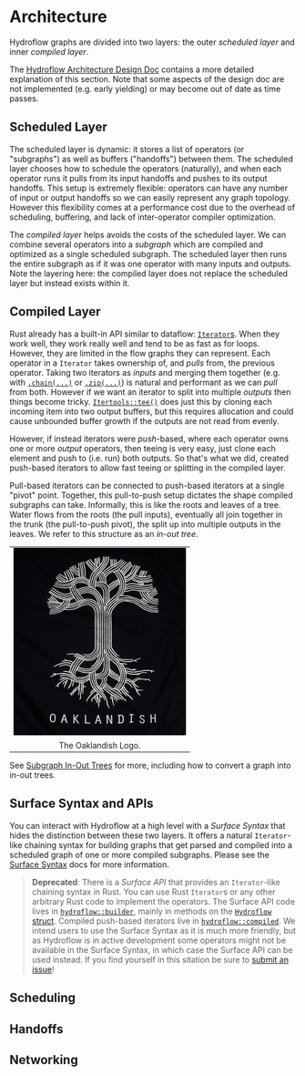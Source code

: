 # Architecture

Hydroflow graphs are divided into two layers: the outer _scheduled layer_ and
inner _compiled layer_.

The [Hydroflow Architecture Design Doc](https://hydro-project.github.io/hydroflow/design_docs/2021-10_architecture_design_doc.html)
contains a more detailed explanation of this section. Note that some aspects of
the design doc are not implemented (e.g. early yielding) or may become out of
date as time passes.

## Scheduled Layer

The scheduled layer is dynamic: it stores a list of operators (or "subgraphs")
as well as buffers ("handoffs") between them. The scheduled layer chooses how
to schedule the operators (naturally), and when each operator runs it pulls
from its input handoffs and pushes to its output handoffs. This setup is
extremely flexible: operators can have any number of input or output handoffs
so we can easily represent any graph topology. However this flexibility comes
at a performance cost due to the overhead of scheduling, buffering, and lack
of inter-operator compiler optimization.

The _compiled layer_ helps avoids the costs of the scheduled layer. We can
combine several operators into a _subgraph_ which are compiled and optimized as
a single scheduled subgraph. The scheduled layer then runs the entire subgraph
as if it was one operator with many inputs and outputs. Note the layering here:
the compiled layer does not replace the scheduled layer but instead exists
within it.

## Compiled Layer

Rust already has a built-in API similar to dataflow: [`Iterator`s](https://doc.rust-lang.org/std/iter/trait.Iterator.html).
When they work well, they work really well and tend to be as fast as for loops.
However, they are limited in the flow graphs they can represent. Each operator
in a `Iterator` takes ownership of, and _pulls_ from, the previous operator.
Taking two iterators as _inputs_ and merging them together (e.g. with
[`.chain(...)`](https://doc.rust-lang.org/std/iter/trait.Iterator.html#method.chain)
or [`.zip(...)`](https://doc.rust-lang.org/std/iter/trait.Iterator.html#method.zip))
is natural and performant as we can _pull_ from both. However if we want an
iterator to split into multiple _outputs_ then things become tricky. [`Itertools::tee()`](https://docs.rs/itertools/latest/itertools/trait.Itertools.html#method.tee)
does just this by cloning each incoming item into two output buffers, but this
requires allocation and could cause unbounded buffer growth if the outputs are
not read from evenly.

However, if instead iterators were _push_-based, where each operator owns one
or more _output_ operators, then teeing is very easy, just clone each element
and push to (i.e. run) both outputs. So that's what we did, created push-based
iterators to allow fast teeing or splitting in the compiled layer.

Pull-based iterators can be connected to push-based iterators at a single "pivot"
point. Together, this pull-to-push setup dictates the shape compiled subgraphs
can take. Informally, this is like the roots and leaves of a tree. Water flows
from the roots (the pull inputs), eventually all join together in the trunk
(the pull-to-push pivot), the split up into multiple outputs in the leaves.
We refer to this structure as an _in-out tree_.

||
| :---: |
| ![The Oaklandish Logo depicting the stylized roots, trunk, and branches of a tree.](img/oaklandish_logo.jpg) |
| The Oaklandish Logo. |

See [Subgraph In-Out Trees](./in-out_trees.md) for more, including how to
convert a graph into in-out trees.

## Surface Syntax and APIs

You can interact with Hydroflow at a high level with a _Surface Syntax_ that hides
the distinction between these two layers. It offers a natural `Iterator`-like chaining syntax for building 
graphs that get parsed and compiled into a scheduled graph of one or more compiled subgraphs. Please see the [Surface Syntax](./surface_syntax.md) docs for more information.

> **Deprecated**:  There is a _Surface API_ that provides an `Iterator`-like chaining syntax in Rust. You can use Rust `Iterator`s
or any other arbitrary Rust code to implement the operators. The Surface API code lives in [`hydroflow::builder`](https://hydro-project.github.io/hydroflow/doc/hydroflow/builder/index.html), 
mainly in methods on the [`Hydroflow` struct](https://hydro-project.github.io/hydroflow/doc/hydroflow/scheduled/graph/struct.Hydroflow.html).  Compiled push-based iterators live in [`hydroflow::compiled`](https://hydro-project.github.io/hydroflow/doc/hydroflow/compiled/index.html). We intend users to use the Surface Syntax as it is much more friendly, but as
Hydroflow is in active development some operators might not be available in
the Surface Syntax, in which case the Surface API can be used instead. If you find
yourself in this sitation be sure to [submit an issue](https://github.com/hydro-project/hydroflow/issues/new)!

## Scheduling

## Handoffs

## Networking
